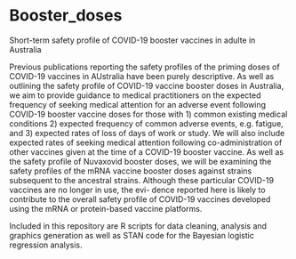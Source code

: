 # Booster_doses
Short-term safety profile of COVID-19 booster vaccines in adulte in Australia

Previous publications reporting the safety profiles of the priming doses of COVID-19 vaccines in AUstralia have been purely descriptive. As well as outlining the safety profile of COVID-19 vaccine booster doses in Australia, we aim to provide guidance to medical practitioners on the expected frequency of seeking medical attention for an adverse event following COVID-19 booster vaccine doses for those with 1) common existing medical conditions 2) expected frequency of common adverse events, e.g. fatigue, and 3) expected rates of loss of days of work or study. We will also include expected rates of seeking medical attention following co-administration of other vaccines given at the time of a COVID-19 booster vaccine. As well as the safety profile of Nuvaxovid booster doses, we will be examining the safety profiles of the mRNA vaccine booster doses against strains subsequent to the ancestral strains. Although these particular COVID-19 vaccines are no longer in use, the evi-
dence reported here is likely to contribute to the overall safety profile of COVID-19 vaccines developed using the mRNA or protein-based vaccine platforms.

Included in this repository are R scripts for data cleaning, analysis and graphics generation as well as STAN code for the Bayesian logistic regression analysis.

